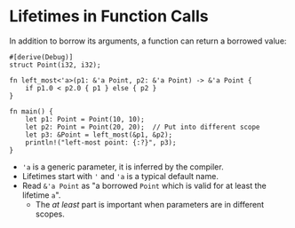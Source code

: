 # Lifetimes in Function Calls

In addition to borrow its arguments, a function can return a borrowed value:

```rust,editable
#[derive(Debug)]
struct Point(i32, i32);

fn left_most<'a>(p1: &'a Point, p2: &'a Point) -> &'a Point {
    if p1.0 < p2.0 { p1 } else { p2 }
}

fn main() {
    let p1: Point = Point(10, 10);
    let p2: Point = Point(20, 20);  // Put into different scope
    let p3: &Point = left_most(&p1, &p2);
    println!("left-most point: {:?}", p3);
}
```

* `'a` is a generic parameter, it is inferred by the compiler.
* Lifetimes start with `'` and `'a` is a typical default name.
* Read `&'a Point` as "a borrowed `Point` which is valid for at least the
  lifetime `a`".
  * The _at least_ part is important when parameters are in different scopes.
